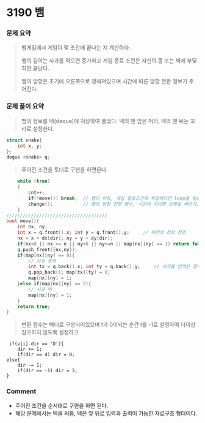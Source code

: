 # 3190 뱀
### 문제 요약
> 뱀게임에서 게임이 몇 초안에 끝나는 지 계산하라. 
> 
> 뱀의 길이는 사과를 먹으면 증가하고 게임 종료 조건은 자신의 몸 또는 벽에 부딫히면 끝난다. 
>
> 뱀의 방향은 초기에 오른쪽으로 정해져있으며 시간에 따른 방향 전환 정보가 주어진다. 


 ### 문제 풀이 요약
> 뱀의 정보를 덱(deque)에 저장하여 풀었다.
> 덱의 맨 앞은 머리, 덱의 맨 뒤는 꼬리로 설정한다.
```c++
struct snake{
    int x, y;
};
deque <snake> q;
```
> 주어진 조건을 토대로 구현을 하면된다.
```c++
    while (true)
    {
        cnt++;
        if(!move()) break;  // 뱀이 이동, 게임 종료조건에 부합하다면 loop를 탈출한다.
        change();           // 뱀의 방향 전환 함수, 시간이 지나면 방향을 바꾼다.
    }
/////////////////////////////////////
bool move(){
    int nx, ny;
    int x = q.front().x; int y = q.front().y;     // 머리의 정보 참조
    nx = x + dx[dir]; ny = y + dy[dir];
    if(nx<0 || nx >= n || ny<0 || ny>=n || map[nx][ny] == 1) return false;
    q.push_front({nx,ny}); 
    if(map[nx][ny] == 0){
        // 사과 못먹
        int tx = q.back().x; int ty = q.back().y;     // 사과를 안먹은 경우 꼬리부분을 떼야한다. 
        q.pop_back(); map[tx][ty] = 0;
        map[nx][ny] = 1;
    }else if(map[nx][ny] == 2){
        // 사과 먹
        map[nx][ny] = 1;
    }
    return true;
}
```
> 변환 함수는 벡터로 구성되어있으며 t가 0이되는 순간 t를 -1로 설정하여 더이상 참조하지 않도록 설정하고 
```c+++
 if(v[i].dir == 'D'){
    dir += 1;
    if(dir == 4) dir = 0;
else{
    dir -= 1;
    if(dir == -1) dir = 3;
}
 ```


### Comment
- 주어진 조건을 순서대로 구현을 하면 된다.
- 해당 문제에서는 덱을 써봄, 덱은 앞 뒤로 입력과 출력이 가능한 자료구조 형태이다. 






